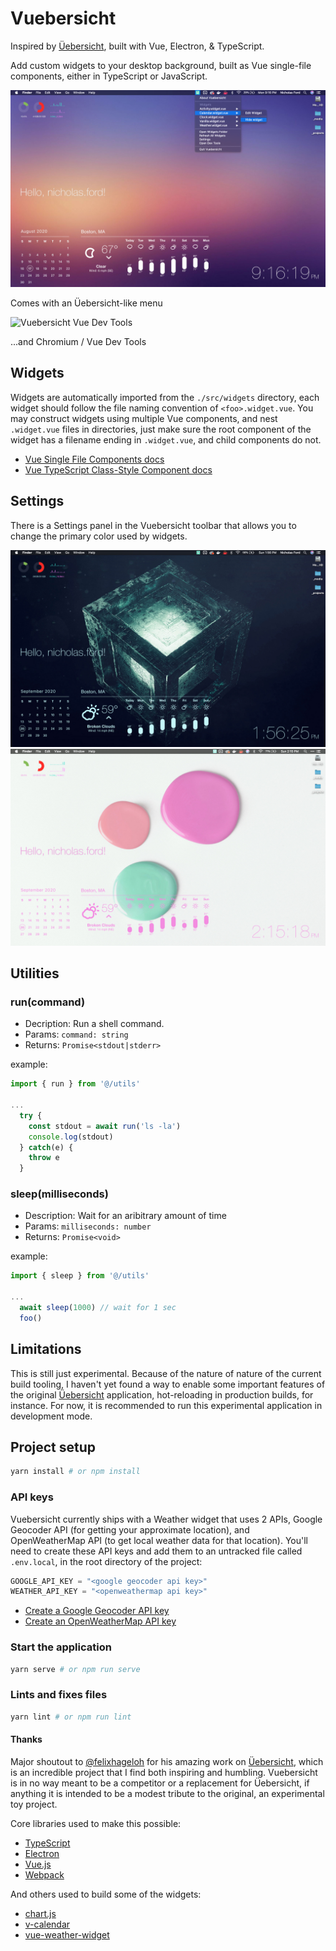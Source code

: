 # Vuebersicht

Inspired by [Üebersicht](https://github.com/felixhageloh/uebersicht), built with Vue, Electron, & TypeScript.

Add custom widgets to your desktop background, built as Vue single-file components, either in TypeScript or JavaScript.

![Vuebersicht](./screenshots/vs-menu.jpg)

Comes with an Üebersicht-like menu

![Vuebersicht Vue Dev Tools](./screenshots/vs-devtools.jpg)

...and Chromium / Vue Dev Tools

## Widgets

Widgets are automatically imported from the `./src/widgets` directory, each widget should follow the file naming convention of `<foo>.widget.vue`. You may construct widgets using multiple Vue components, and nest `.widget.vue` files in directories, just make sure the root component of the widget has a filename ending in `.widget.vue`, and child components do not.

- [Vue Single File Components docs](https://vuejs.org/v2/guide/single-file-components.html)
- [Vue TypeScript Class-Style Component docs](https://class-component.vuejs.org/)

## Settings

There is a Settings panel in the Vuebersicht toolbar that allows you to change the primary color used by widgets.

![Vuebersicht Custom Color](./screenshots/vs-custom-color.jpg)
![Vuebersicht Custom Color](./screenshots/vs-custom-color-2.jpg)

## Utilities

### run(command)

- Decription: Run a shell command.
- Params: `command: string`
- Returns: `Promise<stdout|stderr>`

example:

```js
import { run } from '@/utils'

...
  try {
    const stdout = await run('ls -la')
    console.log(stdout)
  } catch(e) {
    throw e
  }
```

### sleep(milliseconds)

- Description: Wait for an aribitrary amount of time
- Params: `milliseconds: number`
- Returns: `Promise<void>`

example:

```js
import { sleep } from '@/utils'

...
  await sleep(1000) // wait for 1 sec
  foo()
```

## Limitations

This is still just experimental. Because of the nature of nature of the current build tooling, I haven't yet found a way to enable some important features of the original [Üebersicht](https://github.com/felixhageloh/uebersicht) application, hot-reloading in production builds, for instance. For now, it is recommended to run this experimental application in development mode.

## Project setup

```bash
yarn install # or npm install
```

### API keys

Vuebersicht currently ships with a Weather widget that uses 2 APIs, Google Geocoder API (for getting your approximate location), and OpenWeatherMap API (to get local weather data for that location). You'll need to create these API keys and add them to an untracked file called `.env.local`, in the root directory of the project:

```js
GOOGLE_API_KEY = "<google geocoder api key>"
WEATHER_API_KEY = "<openweathermap api key>"
```

- [Create a Google Geocoder API key](https://developers.google.com/maps/documentation/geocoding/get-api-key)
- [Create an OpenWeatherMap API key](https://openweathermap.org/appid)

### Start the application

```bash
yarn serve # or npm run serve
```

<!-- ### Production build

```bash
yarn build
```

### Run unit tests

```bash
yarn test:unit
``` -->

### Lints and fixes files

```bash
yarn lint # or npm run lint
```

#### Thanks

Major shoutout to [@felixhageloh](https://github.com/felixhageloh) for his amazing work on [Üebersicht](https://github.com/felixhageloh/uebersicht), which is an incredible project that I find both inspiring and humbling. Vuebersicht is in no way meant to be a competitor or a replacement for Üebersicht, if anything it is intended to be a modest tribute to the original, an experimental toy project.

Core libraries used to make this possible:

- [TypeScript](https://github.com/microsoft/TypeScript)
- [Electron](https://github.com/electron/electron)
- [Vue.js](https://github.com/vuejs/vue)
- [Webpack](https://github.com/webpack/webpack)

And others used to build some of the widgets:

- [chart.js](https://github.com/chartjs/Chart.js)
- [v-calendar](https://github.com/nathanreyes/v-calendar)
- [vue-weather-widget](https://github.com/dipu-bd/vue-weather-widget)
